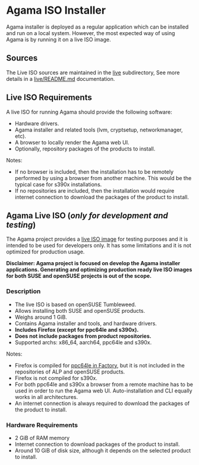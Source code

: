 # Agama ISO Installer

Agama installer is deployed as a regular application which can be installed and run on a local system. However, the most expected way of using Agama is by running it on a live ISO image.

## Sources

The Live ISO sources are maintained in the [live](../live/) subdirectory,
See more details in a [live/README.md](../live/README.md) documentation.

## Live ISO Requirements

A live ISO for running Agama should provide the following software:

* Hardware drivers.
* Agama installer and related tools (lvm, cryptsetup, networkmanager, etc).
* A browser to locally render the Agama web UI.
* Optionally, repository packages of the products to install.

Notes:

* If no browser is included, then the installation has to be remotely performed by using a browser from another machine. This would be the typical case for s390x installations.
* If no repositories are included, then the installation would require internet connection to download the packages of the product to install.

## Agama Live ISO (*only for development and testing*)

The Agama project provides a [live ISO image](https://build.opensuse.org/package/show/systemsmanagement:Agama:Devel/agama-live) for testing purposes and it is intended to be used for developers only. It has some limitations and it is not optimized for production usage.

**Disclaimer: Agama project is focused on develop the Agama installer applications. Generating and optimizing production ready live ISO images for both SUSE and openSUSE projects is out of the scope.**

### Description

* The live ISO is based on openSUSE Tumbleweed.
* Allows installing both SUSE and openSUSE products.
* Weighs around 1 GiB.
* Contains Agama installer and tools, and hardware drivers.
* **Includes Firefox (except for ppc64le and s390x).**
* **Does not include packages from product repositories.**
* Supported archs: x86_64, aarch64, ppc64le and s390x.

Notes:

* Firefox is compiled for [ppc64le in Factory](https://build.opensuse.org/package/show/openSUSE:Factory:PowerPC/MozillaFirefox), but it is not included in the repositories of ALP and openSUSE products.
* Firefox is not compiled for s390x.
* For both ppc64le and s390x a browser from a remote machine has to be used in order to run the Agama web UI. Auto-installation and CLI equally works in all architectures.
* An internet connection is always required to download the packages of the product to install.

### Hardware Requirements

* 2 GiB of RAM memory
* Internet connection to download packages of the product to install.
* Around 10 GiB of disk size, although it depends on the selected product to install.
